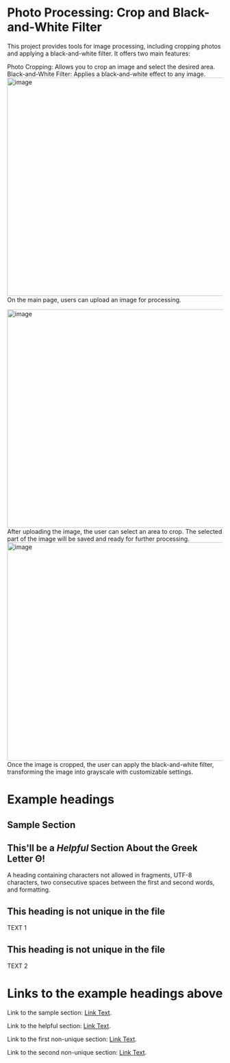 




# Photo Processing: Crop and Black-and-White Filter
This project provides tools for image processing, including cropping photos and applying a black-and-white filter. It offers two main features:

Photo Cropping: Allows you to crop an image and select the desired area.
Black-and-White Filter: Applies a black-and-white effect to any image.
<img width="510" alt="image" src="https://github.com/user-attachments/assets/25f6205d-7de9-4b5d-b97a-1d0b82992450">
On the main page, users can upload an image for processing.



<img width="510" alt="image" src="https://github.com/user-attachments/assets/192eec0e-d702-456e-94e5-4c9a38e2d376">
After uploading the image, the user can select an area to crop. The selected part of the image will be saved and ready for further processing.



<img width="510" alt="image" src="https://github.com/user-attachments/assets/3fdd6489-b333-4d64-acf0-66393b05ff1f">
Once the image is cropped, the user can apply the black-and-white filter, transforming the image into grayscale with customizable settings.


# Example headings

## Sample Section

## This'll  be a _Helpful_ Section About the Greek Letter Θ!
A heading containing characters not allowed in fragments, UTF-8 characters, two consecutive spaces between the first and second words, and formatting.

## This heading is not unique in the file

TEXT 1

## This heading is not unique in the file

TEXT 2

# Links to the example headings above

Link to the sample section: [Link Text](#sample-section).

Link to the helpful section: [Link Text](#thisll--be-a-helpful-section-about-the-greek-letter-Θ).

Link to the first non-unique section: [Link Text](#this-heading-is-not-unique-in-the-file).

Link to the second non-unique section: [Link Text](#this-heading-is-not-unique-in-the-file-1).
